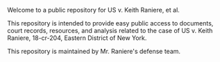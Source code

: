 Welcome to a public repository for US v. Keith Raniere, et al. 

This repository is intended to provide easy public access to documents, court records, resources, and analysis related to the case of US v. Keith Raniere, 18-cr-204, Eastern District of New York.

This repository is maintained by Mr. Raniere's defense team.

